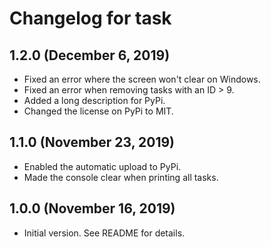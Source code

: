 # Changelog for task

## 1.2.0 (December 6, 2019)

- Fixed an error where the screen won't clear on Windows.
- Fixed an error when removing tasks with an ID > 9.
- Added a long description for PyPi.
- Changed the license on PyPi to MIT.

## 1.1.0 (November 23, 2019)

- Enabled the automatic upload to PyPi.
- Made the console clear when printing all tasks.

## 1.0.0 (November 16, 2019)

- Initial version. See README for details.
